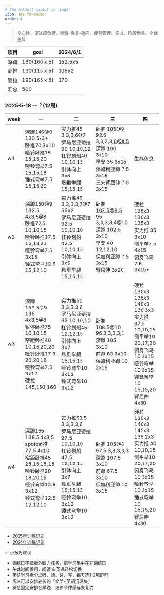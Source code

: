 ```yaml
---
# the default layout is 'page'
icon: fas fa-anchor
order: 4
---
```


> 专向性、渐进超负荷、刺激-恢复-适应、疲劳管理、变式、阶段增益、个体差异

| 项目 | goal         | 2024/6/1 |
| ---- | ------------ | -------- |
| 深蹲 | 180(160 x 5) | 152.5x5  |
| 卧推 | 130(115 x 5) | 105x2    |
| 硬拉 | 190(165 x 5) | 170      |
| 汇总 | 500          |          |

### 2025-5-18 -- ？(12周)

| week | 一     | 二   | 三  | 四  |
| ---- | --| --- | ----- | --- |
| w1   | 深蹲145@9 <br />130 5x3+<br />卧推70 3x10<br />哑铃卧推15 15,15,20<br />哑铃弯举7.5 15,15,18<br />锤式弯举7.5 15,15,20          | 实力推45 3,3,3,6@7<br />罗马尼亚硬拉90 10,10,12<br />杠铃划船40 10,10,15<br />引体向上 3x5<br />悬垂举腿 15,15,15            | 卧推 105@9<br />92.5 3,3,2,3,6@8.5<br />深蹲 100 3x10 <br />早安 35 3x15<br />保加利亚蹲 7.5 3x15<br />三头臂屈伸 7.5 3x15 | 生病休息                                                                             |
| w2   | 深蹲150@9<br />132.5 4x3,5@8<br />卧推72.5 10,10,15<br />哑铃卧推17.5 15,18,21<br />哑铃弯举7.5 3x15<br />锤式弯举12.5 15,12,10 | 实力推46 3,3,3,3,7@7 55x2<br />罗马尼亚硬拉92.5 10,10,10<br />杠铃划船42.5 10,10,15<br />引体向上 3x5<br />悬垂举腿 15,15,15 | 卧推 107.5@9.5<br />95 3,3,3,3,4@10<br />深蹲 102.5 3x10 <br />早安 40 12,12,10<br />保加利亚蹲 7.5 3x15<br />臂屈伸 3x20  | 硬拉 125x3 130x3 135x3 <br />实力推 35 3x10<br />侧平举7.5 4x15<br />俯身飞鸟 7.5 3x15+ |
| w3   | 深蹲152.5@9<br />135 4x3,5@8<br />暂停卧推75 10,10,15<br />窄距卧推40 10,15,20,20<br />哑铃卧推17.5 20,20,18<br />哑铃弯举7.5 3x17<br />硬拉 145,150,160      | 实力推50 3,3,3,3,6<br />罗马尼亚硬拉95 10,10,10<br />杠铃划船45 12,12,15<br />引体向上 3x7<br />悬垂举腿 15,15,15<br />哑铃弯举10 3x12<br />锤式弯举10 3x12          | 卧推 108.5@10<br />96 3,3,3,3,1<br />深蹲 105 3x10 <br />前蹲 65 3x10<br />保加利亚蹲 10 2x15      | 硬拉 130x3 135x3 140x3 130 3x3<br />实力推 37.5 10,10,15<br />侧平举10 20,17,20<br />俯身飞鸟 10 3x15 <br />哑铃弯举10 3x15<br />锤式弯举10 15,15,20<br />臂屈伸 4x30|
| w4   | 深蹲155<br />138.5 4x3,5<br />spoto卧推77.5 4x10<br />窄距卧推45 25,15,15,15<br />哑铃卧推20 18,20,15<br />哑铃弯举12.5 3x12<br />锤式弯举12.5 12,12,10   | 实力推52.5 3,3,3,3,6<br />罗马尼亚硬拉97.5 10,10,10<br />杠铃划船47.5 12,12,15<br />引体向上 3x7<br />悬垂举腿 15,15,15<br />哑铃弯举10 3x12<br />锤式弯举10 3x12          | 卧推 105@8<br />97.5 3,3,3,3,3<br />深蹲 107.5 3x10 <br />前蹲 67.5 3x10<br />保加利亚蹲 10 3x15      | 硬拉 135x3 140x3 145x3 135 2x3<br />实力推 40 10,10,15<br />侧平举10 20,17,20<br />俯身飞鸟 10 3x15 <br />哑铃弯举10 3x15<br />锤式弯举10 15,15,20<br />臂屈伸 4x30|


- [2025年训练记录](/posts/train-record-2025)
- [2024年训练记录](/posts/train-record-2024)


✅ 小技巧建议

- 训练日不做额外脑力任务，把学习集中在非训练日
- 午休时间善用，阅读 & 英语轻松切换
- 英语学习拆分成听、读、说、写，每天选1-2项即可
- 周末可以安排较长的「文学+英语沉浸块」
- 冥想固定安排在早晚，培养节律感与恢复力

